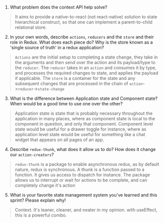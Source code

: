 1. What problem does the context API help solve? 
>It aims to provide a native-to-react (not react-native) solution to state hierarchical construct, so that one can implement a parent-to-child relational store.
2. In your own words, describe `actions`, `reducers` and the `store` and their role in Redux. What does each piece do? Why is the store known as a 'single source of truth' in a redux application? 
>`Actions` are the initial setup to completing a state change, they take in the arguments and then send over the action and its payload/type to the `reducer`. The `reducer` takes in an `action` and consumes it by type, and processes the required changes to state, and applies the payload if applicable. The `store` is a container for the state and any subsequent changes that are processed in the chain of `action`->`reducer`->`state-change`
3. What is the difference between Application state and Component state? When would be a good time to use one over the other? 
>Application state is state that is probably necessary throughout the application in many places, where as component state is local to the component in question, and only that component. Component level state would be useful for a drawer toggle for instance, where as application level state would be useful for something like a chat widget that appears on all pages of an app.
4. Describe `redux-thunk`, what does it allow us to do? How does it change our `action-creators`?
>  `redux-thunk` is a package to enable asynchronous redux, as by default nature, redux is synchronous. A thunk is a function passed to a function. It gives us access to dispatch for instance. The package allows us to interrupt or wait for actions to be complete, and can completely change it's action
5. What is your favorite state management system you've learned and this sprint? Please explain why! 
> Context. It's leaner, cleaner, and neater in my opinion. with useEffect, this is a powerful combo.
